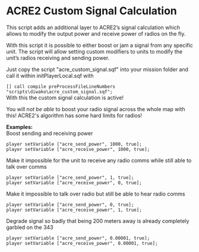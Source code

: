 # ACRE2 Custom Signal Calculation
This script adds an additional layer to ACRE2’s signal calculation which allows to modify the output power and receive power of radios on the fly.

With this script it is possible to either boost or jam a signal from any specific unit. The script will allow setting custom modifiers to units to modify the unit’s radios receiving and sending power.

Just copy the script "acre_custom_signal.sqf" into your mission folder and call it within initPlayerLocal.sqf with

`[] call compile preProcessFileLineNumbers "scripts\diwako\acre_custom_signal.sqf";`\
With this the custom signal calculation is active!

You will *not be able* to boost your radio signal across the whole map with this! ACRE2's algorithm has some hard limits for radios!

__Examples:__ \
Boost sending and receiving power
```sqf
player setVariable ["acre_send_power", 1000, true];
player setVariable ["acre_receive_power", 1000, true];
```

Make it impossible for the unit to receive any radio comms while still able to talk over comms
```sqf
player setVariable ["acre_send_power", 1, true];
player setVariable ["acre_receive_power", 0, true];
```

Make it impossible to talk over radio but still be able to hear radio comms
```sqf
player setVariable ["acre_send_power", 0, true];
player setVariable ["acre_receive_power", 1, true];
```

Degrade signal so badly that being 200 meters away is already completely garbled on the 343
```sqf
player setVariable ["acre_send_power", 0.00001, true];
player setVariable ["acre_receive_power", 0.00001, true];
```